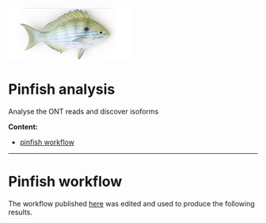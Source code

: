 ![gridion](pictures/pinfish.png)
# Pinfish analysis

Analyse the ONT reads and discover isoforms

**Content:** 
* [pinfish workflow](#pinfish_workflow)  

<hr>
 
<a name="pinfish_workflow"/>

# Pinfish workflow

The workflow published [here](https://github.com/nanoporetech/pipeline-pinfish-analysis) was edited and used to produce the following results.
